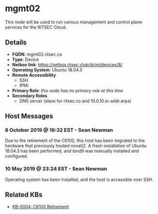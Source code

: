 # mgmt02

This node will be used to run various management and control plane services for
the RITSEC Cloud.

## Details

- **FQDN**: mgmt02.ritsec.co
- **Type**: Device
- **Netbox link**: https://netbox.ritsec.club/dcim/devices/8/
- **Operating System**: Ubuntu 18.04.3
- **Remote Accessibility**
  - SSH
  - IPMI
- **Primary Role**: _this node has no primary role at this time_
- **Secondary Roles**
  - DNS server (slave for ritsec.co and 10.0.10.in-addr.arpa)

## Host Messages

### 8 October 2019 @ 16:32 EST - Sean Newman

Due to the retirement of the C6100, this host has been migrated to the hardware
that previously hosted nova02. A fresh installation of Ubuntu 18.04.3 has been
performed, and bind9 was manually installed and configured.

### 10 May 2019 @ 23:24 EST - Sean Newman

Operating system has been installed, and the host is accessible over SSH.

## Related KBs

- [KB-0004: C6100 Retirement](../kbs/KB-0004.md)